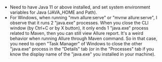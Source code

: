 - Need to have Java 11 or above installed, and set system environment variables for Java (JAVA_HOME and Path).
- For Windows, when running "mvn allure:serve" or "mvnw allure:serve", I observe that it runs 2 "java.exe" processes. When you close the CLI window (by Ctrl+C or by X button), it only ends 1 "java.exe" process related to Maven, then you can still view Allure report. It's a weird behavior when running Allure through Maven command.
So in that case, you need to open "Task Manager" of Windows to close the other "java.exe" process in the "Details" tab (or in the "Processes" tab if you know the display name of the "java.exe" you installed in your machine).
